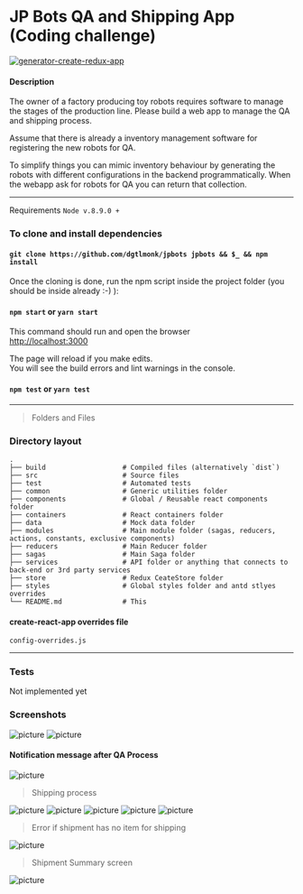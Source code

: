 # JP Bots QA and Shipping App (Coding challenge)
[![generator-create-redux-app](https://img.shields.io/badge/built%20with-generator--create--redux--app-brightgreen.svg)](https://github.com/jonidelv/generator-create-redux-app)

#### Description

The owner of a factory producing toy robots requires software to manage the stages of the production line. Please build a web app to manage the QA and shipping process.

Assume that there is already a inventory management software for registering the new robots for QA.

To simplify things you can mimic inventory behaviour by generating the robots with different configurations in the backend programmatically. When the webapp ask for robots for QA you can return that collection.

------

Requirements
`Node v.8.9.0 +`


### To clone and install dependencies

#### `git clone https://github.com/dgtlmonk/jpbots jpbots && $_ && npm install`

Once the cloning is done, run the npm script inside the project folder (you should be inside already :-) ):



#### `npm start` or `yarn start`

This command should run and open the browser<br>
[http://localhost:3000](http://localhost:3000)

The page will reload if you make edits.<br>
You will see the build errors and lint warnings in the console.

#### `npm test` or `yarn test`

------
> Folders and Files


### Directory layout

    .
    ├── build                   # Compiled files (alternatively `dist`)
    ├── src                     # Source files
    ├── test                    # Automated tests
    ├── common                  # Generic utilities folder
    ├── components              # Global / Reusable react components folder
    ├── containers              # React containers folder
    ├── data                    # Mock data folder
    ├── modules                 # Main module folder (sagas, reducers, actions, constants, exclusive components)
    ├── reducers                # Main Reducer folder
    ├── sagas                   # Main Saga folder
    ├── services                # API folder or anything that connects to back-end or 3rd party services
    ├── store                   # Redux CeateStore folder
    ├── styles                  # Global styles folder and antd stlyes overrides
    └── README.md               # This


#### create-react-app overrides file
`config-overrides.js`

------

### Tests

Not implemented yet

### Screenshots
![picture](https://cdn.pbrd.co/images/HncZwOa.png)
![picture](https://cdn.pbrd.co/images/Hnd1Vt3.jpg)

#### Notification message after QA Process

![picture](https://cdn.pbrd.co/images/Hnd2nRl.jpg)

> Shipping process

![picture](https://cdn.pbrd.co/images/HndcZ6V.jpg)
![picture](https://cdn.pbrd.co/images/HnddsWh.jpg)
![picture](https://cdn.pbrd.co/images/HnddIOZ.jpg)
![picture](https://cdn.pbrd.co/images/HndeoKR.jpg)
![picture](https://cdn.pbrd.co/images/HndeyGN.jpg)

> Error if shipment has no item for shipping

![picture](https://cdn.pbrd.co/images/HndeHeT.jpg)

> Shipment Summary screen

![picture](https://cdn.pbrd.co/images/HndfaRT.jpg)
